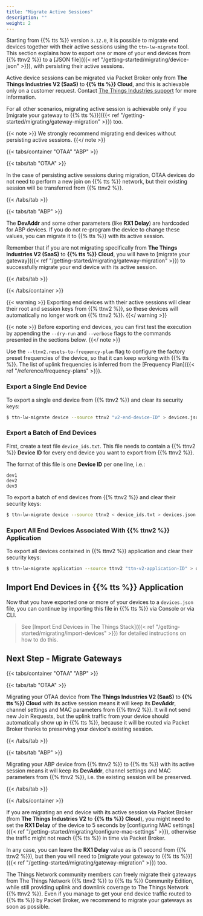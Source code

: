 ```yaml
---
title: "Migrate Active Sessions"
description: ""
weight: 2
---
```


Starting from {{% tts %}} version `3.12.0`, it is possible to migrate end devices together with their active sessions using the `ttn-lw-migrate` tool. This section explains how to export one or more of your end devices from {{% ttnv2 %}} to a [JSON file]({{< ref "/getting-started/migrating/device-json" >}}), with persisting their active sessions.

<!--more-->

Active device sessions can be migrated via Packet Broker only from **The Things Industries V2 (SaaS)** to **{{% tts %}} Cloud**, and this is achievable only on a customer request. Contact [The Things Industries support](mailto:support@thethingsindustries.com) for more information. 

For all other scenarios, migrating active session is achievable only if you [migrate your gateway to {{% tts %}}]({{< ref "/getting-started/migrating/gateway-migration" >}}) too.

{{< note >}} We strongly recommend migrating end devices without persisting active sessions. {{</ note >}}

{{< tabs/container "OTAA" "ABP" >}}

{{< tabs/tab "OTAA" >}}

In the case of persisting active sessions during migration, OTAA devices do not need to perform a new join on {{% tts %}} network, but their existing session will be transferred from {{% ttnv2 %}}.

{{< /tabs/tab >}}

{{< tabs/tab "ABP" >}}

The **DevAddr** and some other parameters (like **RX1 Delay**) are hardcoded for ABP devices. If you do not re-program the device to change these values, you can migrate it to {{% tts %}} with its active session. 

Remember that if you are not migrating specifically from **The Things Industries V2 (SaaS)** to **{{% tts %}} Cloud**, you will have to [migrate your gateway]({{< ref "/getting-started/migrating/gateway-migration" >}}) to successfully migrate your end device with its active session.

{{< /tabs/tab >}}

{{< /tabs/container >}}

{{< warning >}} Exporting end devices with their active sessions will clear their root and session keys from {{% ttnv2 %}}, so these devices will automatically no longer work on {{% ttnv2 %}}. {{</ warning >}}

{{< note >}} Before exporting end devices, you can first test the execution by appending the `--dry-run` and `--verbose` flags to the commands presented in the sections below. {{</ note >}}

Use the `--ttnv2.resets-to-frequency-plan` flag to configure the factory preset frequencies of the device, so that it can keep working with {{% tts %}}. The list of uplink frequencies is inferred from the [Frequency Plan]({{< ref "/reference/frequency-plans" >}}).

### Export a Single End Device

To export a single end device from {{% ttnv2 %}} and clear its security keys:

```bash
$ ttn-lw-migrate device --source ttnv2 "v2-end-device-ID" > devices.json
```

### Export a Batch of End Devices

First, create a text file `device_ids.txt`. This file needs to contain a {{% ttnv2 %}} **Device ID** for every end device you want to export from {{% ttnv2 %}}. 

The format of this file is one **Device ID** per one line, i.e.:

```
dev1
dev2
dev3
```

To export a batch of end devices from {{% ttnv2 %}} and clear their security keys:

```bash
$ ttn-lw-migrate device --source ttnv2 < device_ids.txt > devices.json
```

### Export All End Devices Associated With {{% ttnv2 %}} Application

To export all devices contained in {{% ttnv2 %}} application and clear their security keys:

```bash
$ ttn-lw-migrate application --source ttnv2 "ttn-v2-application-ID" > devices.json
```

## Import End Devices in {{% tts %}} Application

Now that you have exported one or more of your devices to a `devices.json` file, you can continue by importing this file in {{% tts %}} via Console or via CLI. 

> See [Import End Devices in The Things Stack]({{< ref "/getting-started/migrating/import-devices" >}}) for detailed instructions on how to do this.

## Next Step - Migrate Gateways

{{< tabs/container "OTAA" "ABP" >}}

{{< tabs/tab "OTAA" >}}

Migrating your OTAA device from **The Things Industries V2 (SaaS)** to **{{% tts %}} Cloud** with its active session means it will keep its **DevAddr**, channel settings and MAC parameters from {{% ttnv2 %}}. It will not send new Join Requests, but the uplink traffic from your device should automatically show up in {{% tts %}}, because it will be routed via Packet Broker thanks to preserving your device's existing session. 

{{< /tabs/tab >}}

{{< tabs/tab "ABP" >}}

Migrating your ABP device from {{% ttnv2 %}} to {{% tts %}} with its active session means it will keep its **DevAddr**, channel settings and MAC parameters from {{% ttnv2 %}}, i.e. the existing session will be preserved.

{{< /tabs/tab >}}

{{< /tabs/container >}}

If you are migrating an end device with its active session via Packet Broker (from **The Things Industries V2** to **{{% tts %}} Cloud**), you might need to set the **RX1 Delay** of the device to 5 seconds by [configuring MAC settings]({{< ref "/getting-started/migrating/configure-mac-settings" >}}), otherwise the traffic might not reach {{% tts %}} in time via Packet Broker. 

In any case, you can leave the **RX1 Delay** value as is (1 second from {{% ttnv2 %}}), but then you will need to [migrate your gateway to {{% tts %}}]({{< ref "/getting-started/migrating/gateway-migration" >}}) too.

The Things Network community members can freely migrate their gateways from The Things Network {{% ttnv2 %}} to {{% tts %}} Community Edition, while still providing uplink and downlink coverage to The Things Network {{% ttnv2 %}}. Even if you manage to get your end device traffic routed to {{% tts %}} by Packet Broker, we recommend to migrate your gateways as soon as possible.
